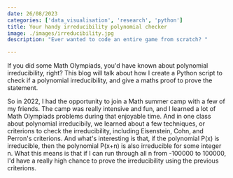```yaml
---
date: 26/08/2023
categories: ['data_visualisation', 'research', 'python']
title: Your handy irreducibility polynomial checker
image: ./images/irreducibility.jpg
description: "Ever wanted to code an entire game from scratch? "

---
```


If you did some Math Olympiads, you'd have known about polynomial irreducibility, right? This blog will talk about how I create a Python script to check if a polynomial irreducibility, and give a maths proof to prove the statement.

So in 2022, I had the opportunity to join a Math summer camp with a few of my friends. The camp was really intensive and fun, and I learned a lot of Math Olympiads problems during that enjoyable time. And in one class about polynomial irreducibily, we learned about a few techniques, or criterions to check the irreducibility, including Eisenstein, Cohn, and Perron's criterions. And what's interesting is that, if the polynomial P(x) is irreducible, then the polynomial P(x+n) is also irreducible for some integer n. What this means is that if I can run through all n from -100000 to 100000, I'd have a really high chance to prove the irreducibility using the previous criterions.